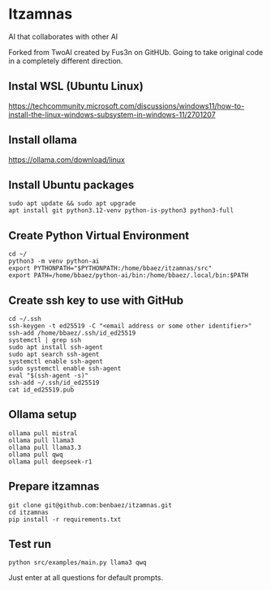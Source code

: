 # Itzamnas
AI that collaborates with other AI

Forked from TwoAI created by Fus3n on GitHUb.  Going to take original code in a completely different direction.

## Instal WSL (Ubuntu Linux)

https://techcommunity.microsoft.com/discussions/windows11/how-to-install-the-linux-windows-subsystem-in-windows-11/2701207

## Install ollama

https://ollama.com/download/linux

## Install Ubuntu packages

```
sudo apt update && sudo apt upgrade
apt install git python3.12-venv python-is-python3 python3-full
```

## Create Python Virtual Environment

```
cd ~/
python3 -m venv python-ai
export PYTHONPATH="$PYTHONPATH:/home/bbaez/itzamnas/src"
export PATH=/home/bbaez/python-ai/bin:/home/bbaez/.local/bin:$PATH
```

## Create ssh key to use with GitHub

```
cd ~/.ssh
ssh-keygen -t ed25519 -C "<email address or some other identifier>"
ssh-add /home/bbaez/.ssh/id_ed25519
systemctl | grep ssh
sudo apt install ssh-agent
sudo apt search ssh-agent
systemctl enable ssh-agent
sudo systemctl enable ssh-agent
eval "$(ssh-agent -s)"
ssh-add ~/.ssh/id_ed25519
cat id_ed25519.pub
```

## Ollama setup

```
ollama pull mistral
ollama pull llama3
ollama pull llama3.3
ollama pull qwq
ollama pull deepseek-r1
```

## Prepare itzamnas

```
git clone git@github.com:benbaez/itzamnas.git
cd itzamnas
pip install -r requirements.txt
```

## Test run

```
python src/examples/main.py llama3 qwq
```

Just enter at all questions for default prompts.

